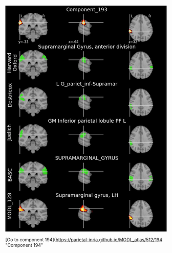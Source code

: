 


![193](preliminary/193.jpg "Component 193")

[Go to component 194](https://parietal-inria.github.io/MODL_atlas/512/194 "Component 194"